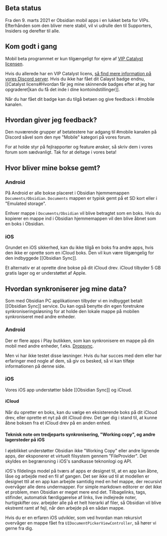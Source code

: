 ## Beta status
Fra den 9. marts 2021 er Obsidian mobil apps i en lukket beta for VIPs. Efterhånden som den bliver mere stabil, vil vi udrulle den til Supporters, Insiders og derefter til alle.

## Kom godt i gang

Mobil beta programmet er kun tilgængeligt for ejere af [VIP Catalyst licensen](https://obsidian.md/pricing).

Hvis du allerede har en VIP Catalyst licens, [så find mere information på vores Discord server](https://discord.gg/veuWUTm). Hvis du ikke har fået dit Calayst badge endnu, [[Catalyst licens#Hvordan får jeg mine skinnende badges efter at jeg har opgraderet|kan du få det inde i dine kontoindstillinger]].

Når du har fået dit badge kan du tilgå betaen og give feedback i #mobile kanalen.

## Hvordan giver jeg feedback?
Den nuværende grupper af betatestere har adgang til #mobile kanalen på Discord såvel som den nye "Mobile" kategori på vores forum.

For at holde styr på fejlrapporter og feature ønsker, så skriv dem i vores forum som sædvanligt. Tak for at deltage i vores beta!

## Hvor bliver mine bokse gemt?

### Android
På Android er alle bokse placeret i Obsidian hjemmemappen `Documents/Obsidian`. `Documents` mappen er typisk gemt på et SD kort eller i "Emulated storage".

Enhver mappe i `Documents/Obsidian` vil blive betragtet som en boks. Hvis du kopierer en mappe ind i Obsidian hjemmemappen vil den blive åbnet som en boks i Obsidian.

### iOS

Grundet en iOS sikkerhed, kan du ikke tilgå en boks fra andre apps, hvis den ikke er oprette som en iCloud boks. Den vil kun være tilgængelig for den indbyggede [[Obsidian Sync]].

Et alternativ er at oprette dine bokse på dit iCloud drev. iCloud tilbyder 5 GB gratis lager og er understøttet af Apple.

## Hvordan synkroniserer jeg mine data?

Som med Obsidian PC applikationen tilbyder vi en indbygget betalt [[Obsidian Sync]] service. Du kan også benytte din egen foretrukne synkroniseringsløsning for at holde den lokale mappe på mobilen synkroniseret med andre enheder.

### Android
Der er flere apps i Play butikken, som kan synkronisere en mappe på din mobil med andre enheder, f.eks. [Dropsync](https://play.google.com/store/apps/details?id=com.ttxapps.dropsync&hl=en&gl=US).

Men vi har ikke testet disse løsninger. Hvis du har succes med dem eller har erfaringer med nogle af dem, så giv os besked, så vi kan tilføje informationen på denne side.

### iOS
Vores iOS app understøtter både [[Obsidian Sync]] og iCloud.

#### iCloud
Når du opretter en boks, kan du vælge en eksisterende boks på dit iCloud drev, eller oprette et nyt på dit iCloud drev. Det gør dig i stand til, at kunne åbne boksen fra et iCloud drev på en anden enhed.

#### Teknisk note om tredjeparts synkronisering, "Working copy", og andre lagersteder på iOS

I øjeblikket understøtter Obsidian ikke "Working Copy" eller andre lignende apps, der eksponerer et virtuelt filsystem gennem "FileProvider". Det skyldes en begrænsning i iOS's sandkasse teknonlogi  og API.

iOS's fildelings model på tværs af apps er designet til, at en app kan åbne, låse og arbejde med en fil af gangen. Det ser ikke ud til at modellen er designet ttil at en app kan arbejde samtidig med en hel mappe, der recursivt overvåger alle dens undermapper. For simple markdown editorer er det ikke et problem, men Obsidian er meget mere end det. Tilbagelinks, tags, stifinder, automatisk færdiggørelse af links, live indlejrede noter, hurtigskifter osv. arbejder alle på et helt hierarki af filer, så Obsidian vil blive ekstremt ramt af fejl, når den arbejde på en sådan mappe.

Hvis du er en erfaren iOS udvikler, som ved hvordan man rekursivt overvåger en mappe fået fra `UIDocumentPickerViewController`, så hører vi gerne fra dig.
